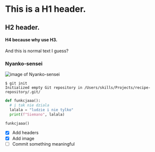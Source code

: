 # This is a H1 header.

## H2 header.

#### H4 because why use H3.

And this is normal text I guess?

### Nyanko-sensei

![image of Nyanko-sensei](https://static.wikia.nocookie.net/p__/images/f/fd/Madara.png/revision/latest?cb=20180610043959&path-prefix=protagonist)

```
$ git init
Initialized empty Git repository in /Users/skills/Projects/recipe-repository/.git/
```

``` python
def funkcjaaa():
  # i tak nie dziala
  lalala = "ludzie i nie tylko"
  print(f"Siemano", lalala)

funkcjaaa()
```

- [x] Add headers
- [x] Add image
- [ ] Commit something meaningful
